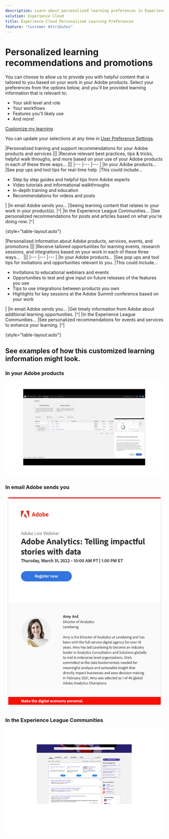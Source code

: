 ```yaml
---
description: Learn about personalized learning preferences in Experience Cloud. This allows customers to receive personalized help and promotions via email, in their Adobe Experience Cloud products, and within the Adobe Experience League Communities based on their Usage Data.
solution: Experience Cloud
title: Experience Cloud Personalized Learning Preferences
feature: "Customer Attributes"
---
```

# Personalized learning recommendations and promotions

You can choose to allow us to provide you with helpful content that is tailored to you based on your work in your Adobe products. Select your preferences from the options below, and you'll be provided learning information that is relevant to:

* Your skill level and role
* Your workflows
* Features you'll likely use
* And more!

[Customize my learning](https://experience.adobe.com/?shell_forceuserconsent=true#/home)

You can update your selections at any time in [User Preference Settings](https://experience.adobe.com/preferences/).

|Personalized training and support recommendations for your Adobe products and services |||
|Receive relevant best practices, tips & tricks, helpful walk throughs, and more based on your use of your Adobe products in each of these three ways... |||
|--- |--- |--- |
|In your Adobe products... |See pop ups and tool tips for real-time help. |This could include... <ul><li>Step by step guides and helpful tips from Adobe experts</li> <li>Video tutorials and informational walkthroughs</li> <li>In-depth training and education</li> <li>Recommendations for videos and posts</li></ul> | 
|In email Adobe sends you... |Seeing learning content that relates to your work in your product(s). |^|
|In the Experience League Communities... |See personalized recommendations for posts and articles based on what you're doing now. |^|

{style="table-layout:auto"}

|Personalized information about Adobe products, services, events, and promotions |||
|Receive tailored opportunities for learning events, research sessions, and integrations based on your work in each of these three ways...   |||
|--- |--- |--- |
|In your Adobe products... |See pop ups and tool tips for invitations and opportunities relevant to you. |This could include... <ul><li>Invitations to educational webinars and events</li> <li>Opportunities to test and give input on future releases of the features you use</li> <li>Tips to use integrations between products you own</li> <li>Highlights for key sessions at the Adobe Summit conference based on your work</li></ul> | 
|In email Adobe sends you... |Get timely information from Adobe about additional learning opportunities. |^|
|In the Experience League Communities... |See personalized recommendations for events and services to enhance your learning. |^|

{style="table-layout:auto"}

## See examples of how this customized learning information might look.


### In your Adobe products

![](assets/personalized-learning-in-product.gif)

### In email Adobe sends you

![](assets/personalized-learning-email.png)

### In the Experience League Communities

![](assets/personalized-learning-communities.png)
